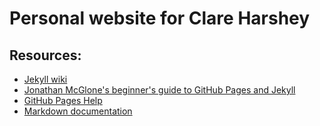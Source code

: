 # Personal website for Clare Harshey

## Resources: 
- [Jekyll wiki](https://github.com/jekyll/jekyll/wiki/Sites)
- [Jonathan McGlone's beginner's guide to GitHub Pages and Jekyll](http://jmcglone.com/guides/github-pages/)
- [GitHub Pages Help](https://help.github.com/categories/20/articles)
- [Markdown documentation](https://daringfireball.net/projects/markdown/)
